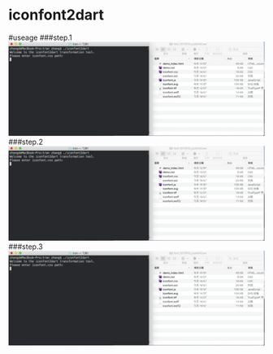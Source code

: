 # iconfont2dart
#useage
###step.1
 ![image](https://github.com/mimicode/iconfont2dart/raw/master/screenshots/1.png)
###step.2
 ![image](https://github.com/mimicode/iconfont2dart/raw/master/screenshots/1.png)
###step.3
 ![image](https://github.com/mimicode/iconfont2dart/raw/master/screenshots/1.png)